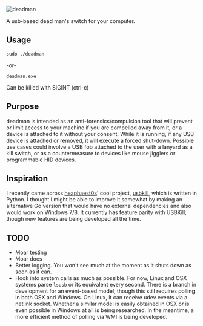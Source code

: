 ![deadman](github/logo.png)

A usb-based dead man's switch for your computer.

## Usage
```
sudo ./deadman
```
-or-
```
deadman.exe
```

Can be killed with SIGINT (ctrl-c)

## Purpose
deadman is intended as an anti-forensics/compulsion tool that will prevent or limit access to your machine if you are compelled away from it, or a device is attached to it without your consent. While it is running, if any USB device is attached or removed, it will execute a forced shut-down. Possible use cases could involve a USB fob attached to the user with a lanyard as a kill switch, or as a countermeasure to devices like mouse jigglers or programmable HID devices.

## Inspiration
I recently came across [heaphaest0s](https://github.com/hephaest0s)' cool project, [usbkill](https://github.com/hephaest0s/usbkill), which is written in Python. I thought I might be able to improve it somewhat by making an alternative Go version that would have no external dependencies and also would work on Windows 7/8. It currently has feature parity with USBKill, though new features are being developed all the time. 

## TODO
* Moar testing
* Moar docs
* Better logging. You won't see much at the moment as it shuts down as soon as it can.
* Hook into system calls as much as possible. For now, Linux and OSX systems parse ```lsusb``` or its equivalent every second. There is a branch in development for an event-based model, though this still requires polling in both OSX and Windows. On Linux, it can receive udev events via a netlink socket. Whether a similar model is easily obtained in OSX or is even possible in Windows at all is being researched. In the meantime, a more efficient method of polling via WMI is being developed.
